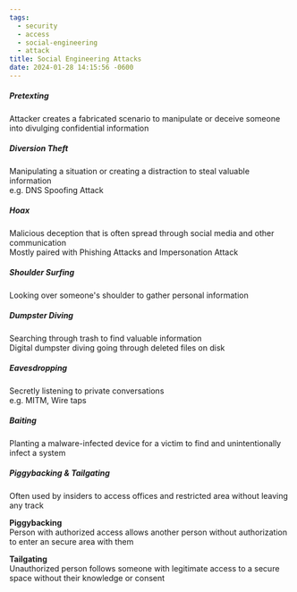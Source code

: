 ```yaml
---
tags:
  - security
  - access
  - social-engineering
  - attack
title: Social Engineering Attacks
date: 2024-01-28 14:15:56 -0600
---
```


##### Pretexting
Attacker creates a fabricated scenario to manipulate or deceive someone into divulging confidential information

##### Diversion Theft
Manipulating a situation or creating a distraction to steal valuable information   
e.g. DNS Spoofing Attack

##### Hoax
Malicious deception that is often spread through social media and other communication  
Mostly paired with Phishing Attacks and Impersonation Attack

##### Shoulder Surfing
Looking over someone's shoulder to gather personal information

##### Dumpster Diving
Searching through trash to find valuable information  
Digital dumpster diving going through deleted files on disk

##### Eavesdropping
Secretly listening to private conversations  
e.g. MITM, Wire taps

##### Baiting
Planting a malware-infected device for a victim to find and unintentionally infect a system  

##### Piggybacking & Tailgating
Often used by insiders to access offices and restricted area without leaving any track

**Piggybacking**  
Person with authorized access allows another person without authorization to enter an secure area with them  

**Tailgating**  
Unauthorized person follows someone with legitimate access to a secure space without their knowledge or consent
